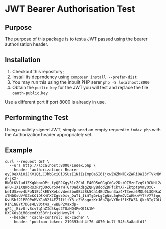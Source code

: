 # JWT Bearer Authorisation Test

## Purpose

The purpose of this package is to test a JWT passed using the bearer authorisation header.

## Installation

1. Checkout this repository;
2. Install its dependency using `composer install --prefer-dist`
3. You may run this using the inbuilt PHP serer `php -S localhost:8000`
4. Obtain the `public key` for the JWT you will test and replace the file `oauth-public.key`

Use a different port if port 8000 is already in use.

## Performing the Test

Using a validly signed JWT, simply send an empty request to `index.php` with the Authorization header appropriately set.

## Example

```
curl --request GET \
  --url http://localhost:8000/index.php \
  --header 'authorization: Bearer eyJ0eXAiOiJKV1QiLCJhbGciOiJSUzI1NiIsImp0aSI6IjcwZWZhNTExZWRiOWI3YTVkMDVjMGJmNjg2OThlNWYxNGUxOTI0YjY5ZDBkZDU3ZWQ4ZTZkNjg5ZmIyOWZmMjFkM2Y3OGRlYTY3MmIxNzE1In0.eyJhdWQiOiIyIiwianRpIjoiNzBlZmE1MTFlZGI5YjdhNWQwNWMwYmY2ODY5OGU1ZjE0ZTE5MjRiNjlkMGRkNTdlZDhlNmQ2ODlmYjI5ZmYyMWQzZjc4ZGVhNjcyYjE3MTUiLCJpYXQiOjE0ODU2MjY4MDAsIm5iZiI6MTQ4NTYyNjgwMCwiZXhwIjoxNDg2OTIyODAwLCJzdWIiOiIxIiwic2NvcGVzIjpbXX0.e1abD-A-jKX-RNQtKV1ad1ZKqkbomOPt_fyQFJXgy31rZCbI_F40D5oGGgCdGz2DsiOZMznZzq9i9CKHL24v7uI8NXimci5TWzCsDv2bhTiv9eWzUBISjpSpsZxNca9deQGyODu6lO2OyQlnR_T9UE3TUE9ywSVEIE768ZI7p0jPmeWXzERtSYO732cob0-WFU-1X1XQWoRs3RrgDOcGr5X4rHTGr0adXd1gZQHyBdcdZDPfCkYXP-EktptpVmyOxC-beIUSxwv4bFoN1EzCkEUYXeLcvWee3bo0BLtBk5Ca14EdZhun3az4KT3eea6MQL0L3QNkaXsRGJKWr5ne5_H9TCItmcj-iTMB5sUVfBZeKG19fX4FX7Egsb9it_DaT1_IiHTgBrLgEgNoL3qMmZVGWRNwVYT4V773qo_GQQSDSxvzQhzEUJTjE93XxFPMSFCpJoH3qCPzgBYZi72jxwVHqqSVUpj1EZA7FLbWrTQ1rKMQg7m-KvUSbf21PFOPoMVXGbR2f4EZIItltY3_cZh6sgozKrJ6b7QoVYBef81KEWZA_Qkc8Iq7OLWZd1SaL-R1h1NBYt7DGs4LV0bt4s_-wBBP2Vaxdp-gF4j_EivUrvScv7q4nZId5kqs2TUaHQ4FwQf1k1W-HXCX0s8iM0dexdXc58Yrix4joHvxy7M' \
  --header 'cache-control: no-cache' \
  --header 'postman-token: 219393dd-4f76-4070-bc7f-548c8a8adfd1'
```

